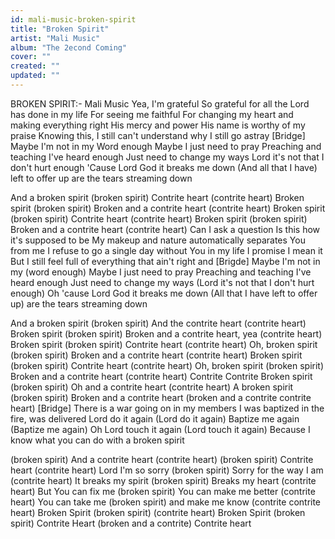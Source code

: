 ```yaml
---
id: mali-music-broken-spirit
title: "Broken Spirit"
artist: "Mali Music"
album: "The 2econd Coming"
cover: ""
created: ""
updated: ""
---
```


BROKEN SPIRIT:- Mali Music
Yea, I'm grateful
So grateful for all the Lord has done in my life
For seeing me faithful
For changing my heart and making everything right
His mercy and power
His name is worthy of my praise
Knowing this, I still can't understand why I still go astray
[Bridge]
Maybe I'm not in my Word enough
Maybe I just need to pray
Preaching and teaching I've heard enough
Just need to change my ways
Lord it's not that I don't hurt enough
'Cause Lord God it breaks me down
(And all that I have) left to offer up are the tears streaming down

And a broken spirit (broken spirit)
Contrite heart (contrite heart)
Broken spirit (broken spirit)
Broken and a contrite heart (contrite heart)
Broken spirit (broken spirit)
Contrite heart (contrite heart)
Broken spirit (broken spirit)
Broken and a contrite heart (contrite heart)
Can I ask a question
Is this how it's supposed to be
My makeup and nature automatically separates You from me
I refuse to go a single day without You in my life
I promise I mean it
But I still feel full of everything that ain't right and
[Brigde]
Maybe I'm not in my (word enough)
Maybe I just need to pray
Preaching and teaching I've heard enough
Just need to change my ways
(Lord it's not that I don't hurt enough)
Oh 'cause Lord God it breaks me down
(All that I have left to offer up) are the tears streaming down

And a broken spirit (broken spirit)
And the contrite heart (contrite heart)
Broken spirit (broken spirit)
Broken and a contrite heart, yea (contrite heart)
Broken spirit (broken spirit)
Contrite heart (contrite heart)
Oh, broken spirit (broken spirit)
Broken and a contrite heart (contrite heart)
Broken spirit (broken spirit)
Contrite heart (contrite heart)
Oh, broken spirit (broken spirit)
Broken and a contrite heart (contrite heart)
Contrite Contrite
Broken spirit (broken spirit)
Oh and a contrite heart (contrite heart)
A broken spirit (broken spirit)
Broken and a contrite heart
(broken and a contrite contrite heart)
[Bridge]
There is a war going on in my members
I was baptized in the fire, was delivered
Lord do it again (Lord do it again)
Baptize me again (Baptize me again)
Oh Lord touch it again (Lord touch it again)
Because I know what you can do with a broken spirit

(broken spirit)
And a contrite heart (contrite heart)
(broken spirit)
Contrite heart (contrite heart)
Lord I'm so sorry (broken spirit)
Sorry for the way I am (contrite heart)
It breaks my spirit (broken spirit)
Breaks my heart (contrite heart)
But You can fix me (broken spirit)
You can make me better (contrite heart)
You can take me (broken spirit) and make me know
(contrite contrite heart)
Broken Spirit (broken spirit)
(contrite heart)
Broken Spirit (broken spirit)
Contrite Heart (broken and a contrite)
Contrite heart